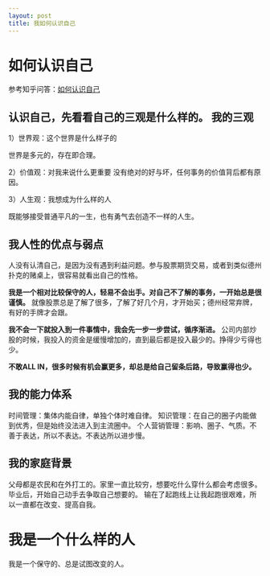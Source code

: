 ```yaml
---
layout: post
title: 我如何认识自己
---
```



如何认识自己
==========

参考知乎问答：[如何认识自己](https://www.zhihu.com/question/20289916)

认识自己，先看看自己的三观是什么样的。
我的三观
-------
1）世界观：这个世界是什么样子的

世界是多元的，存在即合理。

2）价值观：对我来说什么更重要
没有绝对的好与坏，任何事务的价值背后都有原因。

3）人生观：我想成为什么样的人

既能够接受普通平凡的一生，也有勇气去创造不一样的人生。

我人性的优点与弱点
----------------
人没有认清自己，是因为没有遇到利益问题。参与股票期货交易，或者到类似德州扑克的赌桌上，很容易就看出自己的性格。

__我是一个相对比较保守的人，轻易不会出手。对自己不了解的事务，一开始总是很谨慎。__
就像股票总是了解了很多，了解了好几个月，才开始买；德州经常弃牌，有好的手牌才会跟。

__我不会一下就投入到一件事情中，我会先一步一步尝试，循序渐进。__
公司内部炒股的时候，我投入的资金是缓慢增加的，直到最后都是投入最少的。挣得少亏得也少。

__不敢ALL IN，很多时候有机会赢更多，却总是给自己留条后路，导致赢得也少。__

我的能力体系
-----------
时间管理：集体内能自律，单独个体时难自律。
知识管理：在自己的圈子内能做到优秀，但是始终没法进入到主流圈中。
个人营销管理：影响、圈子、气质。不善于表达，所以不表达。不表达所以进步慢。

我的家庭背景
----------
父母都是农民和在外打工的。家里一直比较穷，想要吃什么穿什么都会考虑很多。
毕业后，开始自己动手去争取自己想要的。
输在了起跑线上让我起跑很艰难，所以一直都在改变、提高自我。


我是一个什么样的人
===============
我是一个保守的、总是试图改变的人。

